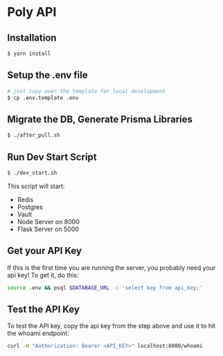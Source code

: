 # Poly API

## Installation

```bash
$ yarn install
```

## Setup the .env file

```bash
# just copy over the template for local development
$ cp .env.template .env
```

## Migrate the DB, Generate Prisma Libraries

```bash
$ ./after_pull.sh
```

## Run Dev Start Script

```bash
$ ./dev_start.sh
```

This script will start:

* Redis
* Postgres
* Vault
* Node Server on 8000
* Flask Server on 5000

## Get your API Key

If this is the first time you are running the server, you probably need your api key! To get it, do this:

```bash
source .env && psql $DATABASE_URL -c 'select key from api_key;'
```

## Test the API Key

To test the API key, copy the api key from the step above and use it to hit the whoami endpoint:

```bash
curl -H "Authorization: Bearer <API_KEY>" localhost:8000/whoami
```
